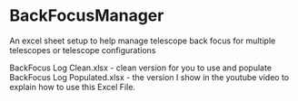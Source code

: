 # BackFocusManager
An excel sheet setup to help manage telescope back focus for multiple telescopes or telescope configurations

BackFocus Log Clean.xlsx - clean version for you to use and populate
BackFocus Log Populated.xlsx - the version I show in the youtube video to explain how to use this Excel File.
